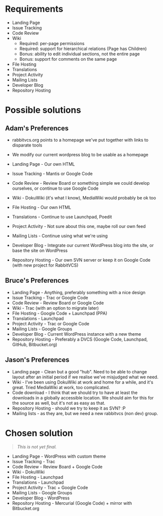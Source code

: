 # Requirements #

  * Landing Page
  * Issue Tracking
  * Code Review
  * Wiki
    * Required: per-page permissions
    * Required: support for hierarchical relations (Page has Children)
    * Bonus: ability to edit individual sections, not the entire page
    * Bonus: support for comments on the same page
  * File Hosting
  * Translations
  * Project Activity
  * Mailing Lists
  * Developer Blog
  * Repository Hosting

# Possible solutions #

## Adam's Preferences ##

  * rabbitvcs.org points to a homepage we've put together with links to disparate tools
  * We modify our current wordpress blog to be usable as a homepage

  * Landing Page - Our own HTML
  * Issue Tracking - Mantis or Google Code
  * Code Review - Review Board or something simple we could develop ourselves, or continue to use Google Code
  * Wiki - DokuWiki (it's what I know), MediaWiki would probably be ok too
  * File Hosting - Our own HTML
  * Translations - Continue to use Launchpad, Poedit
  * Project Activity - Not sure about this one, maybe roll our own feed
  * Mailing Lists - Continue using what we're using
  * Developer Blog - Integrate our current WordPress blog into the site, or base the site on WordPress
  * Repository Hosting - Our own SVN server or keep it on Google Code (with new project for RabbitVCS)

## Bruce's Preferences ##

  * Landing Page - Anything, preferably something with a nice design
  * Issue Tracking - Trac or Google Code
  * Code Review - Review Board or Google Code
  * Wiki - Trac (with an option to migrate later)
  * File Hosting - Google Code + Launchpad (PPA)
  * Translations - Launchpad
  * Project Activity - Trac or Google Code
  * Mailing Lists - Google Groups
  * Developer Blog - Current WordPress instance with a new theme
  * Repository Hosting - Preferably a DVCS (Google Code, Launchpad, GitHub, Bitbucket.org)

## Jason's Preferences ##

  * Landing page - Clean but a good "hub". Need to be able to change layout after an initial period if we realise we've misjudged what we need.
  * Wiki - I've been using DokuWiki at work and home for a while, and it's great. Tried MediaWiki at work, too complicated.
  * Code download - I think that we should try to have at least the downloads in a globally accessible location. We should aim for this for the source as well, but it's not as easy as that.
  * Repository Hosting - should we try to keep it as SVN? :P
  * Mailing lists - as they are, but we need a new rabbitvcs (non dev) group.

# Chosen solution #

> _This is not yet final._

  * Landing Page - WordPress with custom theme
  * Issue Tracking - Trac
  * Code Review - Review Board + Google Code
  * Wiki - DokuWiki
  * File Hosting - Launchpad
  * Translations - Launchpad
  * Project Activity - Trac + Google Code
  * Mailing Lists - Google Groups
  * Developer Blog - WordPress
  * Repository Hosting - Mercurial (Google Code) + mirror with Bitbucket.org